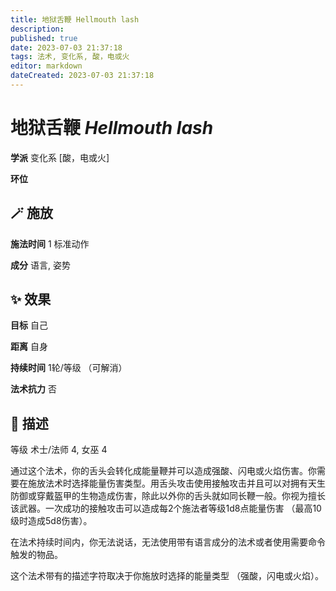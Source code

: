 ```yaml
---
title: 地狱舌鞭 Hellmouth lash
description: 
published: true
date: 2023-07-03 21:37:18
tags: 法术, 变化系, 酸，电或火
editor: markdown
dateCreated: 2023-07-03 21:37:18
---
```


# **地狱舌鞭** *Hellmouth lash*

**学派** 变化系 \[酸，电或火\] 

**环位** 

## 🪄 施放

**施法时间** 1 标准动作

**成分** 语言, 姿势

## ✨ 效果 

**目标** 自己 

**距离** 自身  

**持续时间** 1轮/等级 （可解消） 

**法术抗力** 否

## 📖 描述

等级              术士/法师 4, 女巫 4

通过这个法术，你的舌头会转化成能量鞭并可以造成强酸、闪电或火焰伤害。你需要在施放法术时选择能量伤害类型。用舌头攻击使用接触攻击并且可以对拥有天生防御或穿戴盔甲的生物造成伤害，除此以外你的舌头就如同长鞭一般。你视为擅长该武器。一次成功的接触攻击可以造成每2个施法者等级1d8点能量伤害 （最高10级时造成5d8伤害）。

在法术持续时间内，你无法说话，无法使用带有语言成分的法术或者使用需要命令触发的物品。

这个法术带有的描述字符取决于你施放时选择的能量类型 （强酸，闪电或火焰）。
    